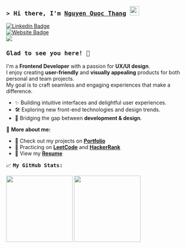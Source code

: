 ### <samp>&gt; Hi there, I'm <a href="https://www.quocthang.tech/" target="_blank">Nguyen Quoc Thang</a> <img src="https://media.giphy.com/media/hvRJCLFzcasrR4ia7z/giphy.gif" width="25"> </samp>  

[![Linkedin Badge](https://img.shields.io/badge/-LinkedIn-0e76a8?style=flat-square&logo=Linkedin&logoColor=white)](https://www.linkedin.com/in/nguyenquocthang/)  
[![Website Badge](https://img.shields.io/badge/Website-3b5998?style=flat-square&logo=google-chrome&logoColor=white)](https://www.quocthang.tech/)  
![](https://komarev.com/ghpvc/?username=nguynqthawq&label=Profile%20views&color=0e75b6&style=flat)  

### <samp>Glad to see you here! 🚀</samp>  

I'm a **Frontend Developer** with a passion for **UX/UI design**.  
I enjoy creating **user-friendly** and **visually appealing** products for both personal and team projects.  
My goal is to craft seamless and engaging experiences that make a difference.  

- ✨ Building intuitive interfaces and delightful user experiences.  
- 🛠 Exploring new front-end technologies and design trends.  
- 🎨 Bridging the gap between **development & design**.  

📌 **More about me:**  
- 🚀 Check out my projects on **[Portfolio](https://www.quocthang.tech/)**  
- 🎯 Practicing on **[LeetCode](https://leetcode.com/u/nguyqthanq/)** and **[HackerRank](https://www.hackerrank.com/profile/h22521337)**  
- 📄 View my **[Resume](https://drive.google.com/file/d/1uDlGJWDmgicRpDCXyV47lG7CuIleXA8S/view?usp=drive_link)**  

📈 **<samp>My GitHub Stats:**

<p>
  <img height="180em" src="https://github-readme-stats.vercel.app/api?username=nquynqthanq&show_icons=true&hide_border=true&&count_private=true&include_all_commits=true&theme=transparent&include_orgs=true" />
  <img height="180em" src="https://github-readme-stats.vercel.app/api/top-langs/?username=nquynqthanq&show_icons=true&hide_border=true&layout=compact&langs_count=10&theme=transparent&include_orgs=true"/>
</p>

<!--START_SECTION:SHOW_OS-->
<!--END_SECTION:SHOW_OS-->